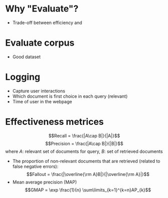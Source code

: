 # Why "Evaluate"?
- Trade-off between efficiency and 
# Evaluate corpus
- Good dataset
# Logging
- Capture user interactions
- Which document is first choice in each query (relevant)
- Time of user in the webpage
# Effectiveness metrices
$$Recall = \frac{|A\cap B|}{|A|}$$
$$Precision = \frac{|A\cap B|}{|B|}$$
where $A:$ relevant set of documents for query, $B:$ set of retrieved documents
- The proportion of non-relevant documents that are retrieved (related to false negative errors): $$Fallout = \frac{|\overline{\rm A}B|}{|\overline{\rm A}|}$$
- Mean average precision (MAP) $$GMAP = \exp \frac{1}{n} \sum\limits_{k=1}^{k=n}AP_{k}$$